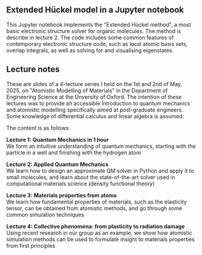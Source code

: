 ## Extended Hückel model in a Jupyter notebook

This Jupyter notebook implements the "Extended Hückel method", a most basic electronic structure solver for organic 
molecules. The method is describe in lecture 2. The code includes some common features of contemporary electronic 
structure code, such as local atomic basis sets, overlap integrals, as well as solving for and visualising eigenstates.


## Lecture notes

These are slides of a 4-lecture series I held on the 1st and 2nd of May, 2025, on "Atomistic Modelling of Materials" in 
the Department of Engineering Science at the Unversity of Oxford. The intention of these lectures was to provide an accessible 
introduction to quantum mechanics and atomistic modelling specifically aimed at post-graduate engineers. Some knowledge of 
differential calculus and linear algebra is assumed.

The content is as follows:

**Lecture 1: Quantum Mechanics in 1 hour**  
We form an intuitive understanding of quantum mechanics, starting with the 
particle in a well and finishing with the hydrogen atom

**Lecture 2: Applied Quantum Mechanics**  
We learn how to design an approximate QM solver in Python and apply it to small molecules, 
and learn about the state-of-the-art solver used in computational materials science (density functional theory)

**Lecture 3: Materials properties from atoms**  
We learn how fundamental properties of materials, such as the elasticity tensor, 
can be obtained from atomistic methods, and go through some common simulation techniques

**Lecture 4: Collective phenomena: from plasticity to radiation damage**  
Using recent research in our group as an example, we show how atomistic simulation methods 
can be used to formulate insight to materials properties from first principles
